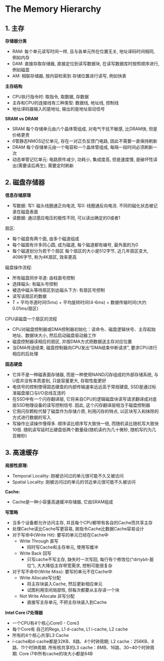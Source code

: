 # The Memory Hierarchy

## 1. 主存

**存储器分类**
- RAM: 每个单元读写时间一样, 且与各单元所在位置无关, 地址译码时间相同, 例如内存
- DAM: 直接存取存储器, 直接定位到读写数据块, 在读写数据库时按照顺序进行, 例如磁盘
- AM: 相联存储器, 按内容检索到 存储位置进行读写, 例如快表

**主存结构**
- CPU执行指令时: 取指令, 取数据, 存数据
- 主存和CPU的连接线有三种类型: 数据线, 地址线, 控制线
- 地址译码器输入的是地址, 输出的是地址驱动信号


**SRAM vs DRAM**
- SRAM 每个存储单元由六个晶体管组成, 对电气干扰不敏感, 比DRAM快, 但是价格更贵
- 6管静态NMOS记忆单元, 存在一对正负反馈门电路, 因此不需要一直保持刷新
- DRAM 每个存储单元由一个电容和一个晶体管组成, 每隔一段时间必须刷新一次
- 动态单管记忆单元: 电路原件减少, 功耗小, 集成度高, 但是速度慢, 是破坏性读出(需要读后再生), 需要定时刷新



## 2. 磁盘存储器

**信息存储原理**
- 写数据: 写1: 磁头线圈通正向电流, 写0: 线圈通反向电流. 不同的磁化状态被记录在磁盘表面
- 读数据: 通过感应电压的极性不同, 可以读出确定的0或者1

扇区:
- 每个磁盘有两个面, 由多个磁道组成
- 每个磁面有许多同心圆, 成为磁道, 每个磁道都有编号, 最外面的为0
- 每个磁道划分为若干个扇区 每个扇区的大小是512字节, 近几年扇区变大, 4096字节, 称为4K扇区, 效率更高

磁盘操作流程:
- 所有磁盘同步寻道: 由柱面号控制
- 选择磁头: 有磁头号控制
- 被选中磁头等待扇区到达磁头下方: 有扇区号控制
- 读写该扇区的数据
- T = 平均寻道时间(5ms) + 平均旋转时间(4-6ms) + 数据传输时间(大约0.01ms/扇区)


CPU读磁盘一个扇区的流程
- CPU对磁盘控制器或DMA控制器初始化：读命令、磁盘逻辑块号、主存起始地址、数据块大小, 然后启动磁盘驱动器工作
- 磁盘控制器读相应的扇区, 并按DMA方式把数据送主存对应位置
- 当DMA传送结束, 磁盘控制器向CPU发出“DMA结束中断请求”, 要求CPU进行相应的后处理


**固态硬盘**
- 它并不是一种磁表面存储器, 而是一种使用NAND闪存组成的外部存储系统, 与U盘并没有本质差别, 只是容量更大, 存取性能更好
- 电信号的控制使得固态硬盘的内部传输速率远远高于常规硬盘, SSD是通过标准磁盘接口与I/O总线互连的
- 在SSD中有一个闪存翻译层, 它将来自CPU的逻辑磁盘块读写请求翻译成对底层SSD物理设备的读写控制信号. 因此, 这个闪存翻译层相当于磁盘控制器
- 它用闪存颗粒代替了磁盘作为存储介质, 利用闪存的特点, 以区块写入和抹除的方式进行数据的写入
- 写操作比读操作慢得多. 顺序读比顺序写大致快一倍, 而随机读比随机写大致快10倍.  随机读写延时比硬盘低两个数量级(随机读约为几十微秒, 随机写约为几百微秒)




## 3. 高速缓存

**局部性原理:**
- Temporal Locality: 刚被访问过的单元很可能不久又被访问
- Spatial Locality: 刚被访问过的单元的邻近单元很可能不久被访问

**Cache:**
- Cache是一种小容量高速缓冲存储器, 它由SRAM组成


**写策略**
- 当多个设备都允许访问主存, 并且每个CPU都带有各自的Cache而共享主存
- 处理Cache读比Cache写更容易, 故指令Cache比数据Cache容易设计
- 对于写命中(Write Hit): 要写的单元已经在Cache中
  - Write Through 直写
    - 同时写Cache和主存单元, 使用写缓冲
  - Write Back 回写
    - 只写cache不写主存, 缺失时一次写回, 每行有个修改位(“dirtybit-脏位”), 大大降低主存带宽需求, 控制可能很复杂
- 对于写不命中(Write Miss): 要写的单元不在Cache中
  - Write Allocate写分配
    - 将主存块装入Cache, 然后更新相应单元
    - 试图利用空间局部性, 但每次都要从主存读一个块
  - Not Write Allocate 非写分配
    - 直接写主存单元, 不把主存块装入到Cache

**Intel Core i7处理器**
- 一个CPU有4个核心Core0 - Core3
- 每个Core有 自己的Regs, L1 d-cache, L1 i-cache, L2 cache
- 所有的4个核心共享L3 Cache
- i-cache和d-cache都是32KB、8路、4个时钟周期; L2 cache：256KB、8路、11个时钟周期. 所有核共享的L3 cache：8MB、16路、30~40个时钟周期. Core i7中所有cache的块大小都是64B

